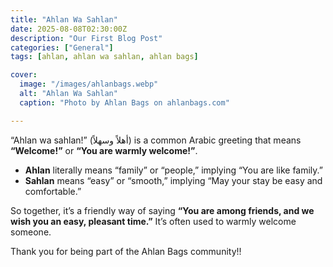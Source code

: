```yaml
---
title: "Ahlan Wa Sahlan"
date: 2025-08-08T02:30:00Z
description: "Our First Blog Post"
categories: ["General"]
tags: [ahlan, ahlan wa sahlan, ahlan bags]

cover:
  image: "/images/ahlanbags.webp"
  alt: "Ahlan Wa Sahlan"
  caption: "Photo by Ahlan Bags on ahlanbags.com"

---
```


“Ahlan wa sahlan!” (أهلاً وسهلاً) is a common Arabic greeting that means **“Welcome!”** or **“You are warmly welcome!”**.

* **Ahlan** literally means “family” or “people,” implying “You are like family.”
* **Sahlan** means “easy” or “smooth,” implying “May your stay be easy and comfortable.”

So together, it’s a friendly way of saying **“You are among friends, and we wish you an easy, pleasant time.”** It’s often used to warmly welcome someone.

Thank you for being part of the Ahlan Bags community!!
